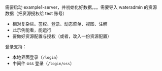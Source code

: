 
需要启动 example1-server，并初始化好数据。。。需要导入 wateradmin 的资源数据（把资源授权给 test 账号）

* 相对复杂些。签权、登录、动态菜单、视图、注解
* 此示例能看，能运行
* 要做好资源配置与授权（或者，改入一份资源配置）


登录支持：

* 本地界面登录（`/login`）
* 中间件 oss 登录（`/login/oss`）